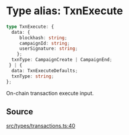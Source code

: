 # Type alias: TxnExecute

```ts
type TxnExecute: {
  data: {
     blockhash: string;
     campaignId: string;
     userSignature: string;
    };
  txnType: CampaignCreate | CampaignEnd;
 } | {
  data: TxnExecuteDefaults;
  txnType: string;
};
```

On-chain transaction execute input.

## Source

[src/types/transactions.ts:40](https://github.com/torque-labs/torque-ts-sdk/blob/e7e20c5519300f3127faf1f4bde402ef91d14a40/src/types/transactions.ts#L40)
